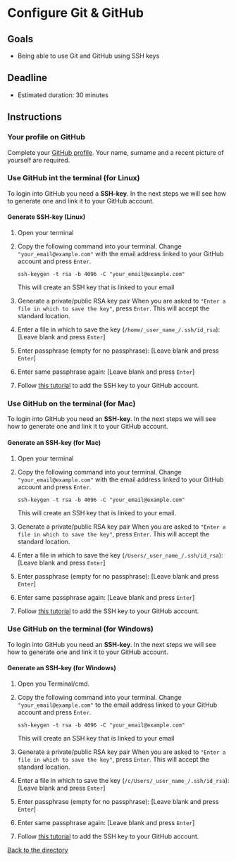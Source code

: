 # Configure Git & GitHub

## Goals

- Being able to use Git and GitHub using SSH keys

## Deadline

- Estimated duration: 30 minutes

## Instructions

### Your profile on GitHub

Complete your [GitHub profile](https://GitHub.com/settings/profile).
Your name, surname and a recent picture of yourself are required.

### Use GitHub int the terminal (for Linux)

To login into GitHub you need a **SSH-key**.
In the next steps we will see how to generate one and link it to your GitHub account.

#### Generate SSH-key (Linux)

1. Open your terminal
2. Copy the following command into your terminal.
   Change `"your_email@example.com"` with the email address linked to your GitHub account and press `Enter`.

   ```shell
   ssh-keygen -t rsa -b 4096 -C "your_email@example.com"
   ```

   This will create an SSH key that is linked to your email

3. Generate a private/public RSA key pair
   When you are asked to `"Enter a file in which to save the key"`, press `Enter`. This will accept the standard location.

4. Enter a file in which to save the key (`/home/_user_name_/.ssh/id_rsa`): [Leave blank and press `Enter`]
5. Enter passphrase (empty for no passphrase): [Leave blank and press `Enter`]
6. Enter same passphrase again: [Leave blank and press `Enter`]
7. Follow [this tutorial](https://help.GitHub.com/articles/adding-a-new-ssh-key-to-your-GitHub-account/#platform-linux) to add the SSH key to your GitHub account.

### Use GitHub on the terminal (for **Mac**)

To login into GitHub you need an **SSH-key**.
In the next steps we will see how to generate one and link it to your GitHub account.

#### Generate an SSH-key (for **Mac**)

1. Open your terminal
2. Copy the following command into your terminal.
   Change `"your_email@example.com"` with the email address linked to your GitHub account and press `Enter`.

   ```shell
   ssh-keygen -t rsa -b 4096 -C "your_email@example.com"
   ```

   This will create an SSH key that is linked to your email.

3. Generate a private/public RSA key pair
   When you are asked to `"Enter a file in which to save the key"`, press `Enter`. This will accept the standard location.

4. Enter a file in which to save the key (`/Users/_user_name_/.ssh/id_rsa`): [Leave blank and press `Enter`]
5. Enter passphrase (empty for no passphrase): [Leave blank and press `Enter`]
6. Enter same passphrase again: [Leave blank and press `Enter`]
7. Follow [this tutorial](https://help.GitHub.com/articles/adding-a-new-ssh-key-to-your-GitHub-account/#platform-mac) to add the SSH key to your GitHub account.

### Use GitHub on the terminal (for **Windows**)

To login into GitHub you need an **SSH-key**.
In the next steps we will see how to generate one and link it to your GitHub account.

#### Generate an SSH-key (for **Windows**)

1. Open you Terminal/cmd.
2. Copy the following command into your terminal.
   Change `"your_email@example.com"` to the email address linked to your GitHub account and press `Enter`.

   ```shell
   ssh-keygen -t rsa -b 4096 -C "your_email@example.com"
   ```

   This will create an SSH key that is linked to your email

3. Generate a private/public RSA key pair
   When you are asked to `"Enter a file in which to save the key"`, press `Enter`. This will accept the standard location.

4. Enter a file in which to save the key (`/c/Users/_user_name_/.ssh/id_rsa`): [Leave blank and press `Enter`]
5. Enter passphrase (empty for no passphrase): [Leave blank and press `Enter`]
6. Enter same passphrase again: [Leave blank and press `Enter`]
7. Follow [this tutorial](https://help.GitHub.com/articles/adding-a-new-ssh-key-to-your-GitHub-account/#platform-windows) to add the SSH key to your GitHub account.

[Back to the directory](./)
